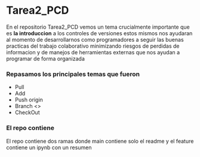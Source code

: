 # Tarea2_PCD

En el repositorio Tarea2_PCD vemos un tema crucialmente importante que es __la introduccion__ a los controles de versiones estos mismos nos ayudaran al momento de desarrollarnos como programadores a seguir las buenas practicas del trabajo colaborativo minimizando riesgos de perdidas de informacion y de manejos de herramientas externas que nos ayudan a programar de forma organizada

### Repasamos los principales temas que fueron
- Pull
- Add
- Push origin
- Branch <>
- CheckOut

### El repo contiene

El repo contiene dos ramas donde main contiene solo el readme y el feature contiene un ipynb con un resumen